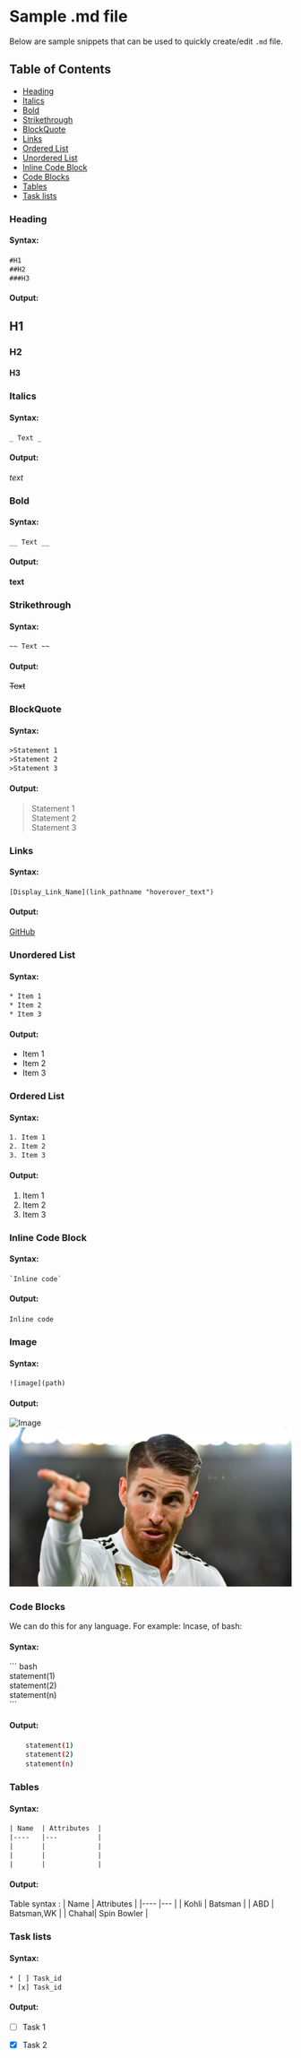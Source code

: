 <!-- 
Headings
Extended this comment over multi lines
 -->

# Sample .md file

Below are sample snippets that can be used to quickly create/edit `.md` file.

## Table of Contents
* [Heading](#heading)
* [Italics](#italics)
* [Bold](#bold)
* [Strikethrough](#strikethrough)
* [BlockQuote](#blockquote)
* [Links](#links)
* [Ordered List](#ordered-list)
* [Unordered List](#unordered-list)
* [Inline Code Block](#inline-code-block)
* [Code Blocks](#code-blocks)
* [Tables](#tables)
* [Task lists](#task-lists)




### Heading
#### Syntax: 
```
#H1
##H2
###H3
```
#### Output:
## H1
### H2
#### H3


### Italics
#### Syntax:
```
_ Text _
```
#### Output:
_text_


### Bold
#### Syntax:
```
__ Text __
```
#### Output:
__text__


### Strikethrough
#### Syntax:
```
~~ Text ~~
```
#### Output:
~~Text~~


### BlockQuote
#### Syntax:
```
>Statement 1
>Statement 2
>Statement 3
```
#### Output:
>Statement 1 \
>Statement 2 \
>Statement 3


### Links
#### Syntax:
```
[Display_Link_Name](link_pathname "hoverover_text")
```
#### Output:
[GitHub](https://github.com/KaranVyas "GitHub profile for Karan Vyas")


### Unordered List
#### Syntax:
```
* Item 1
* Item 2
* Item 3
```
#### Output:
* Item 1
* Item 2
* Item 3


### Ordered List
#### Syntax:
```
1. Item 1
2. Item 2
3. Item 3
```
#### Output:
1. Item 1
2. Item 2
3. Item 3


### Inline Code Block
#### Syntax:
```
`Inline code`
```
#### Output:
`Inline code`


### Image
#### Syntax:
```
![image](path)
```
#### Output:
![Image][1]
![Image][2]


### Code Blocks

We can do this for any language. For example: Incase, of bash:

#### Syntax:
\```
bash \
    statement(1) \
    statement(2) \
    statement(n) \
\```
#### Output:
```bash 
    statement(1)
    statement(2)
    statement(n)
```    


### Tables
#### Syntax:
```
| Name  | Attributes  |
|----   |---          |
|       |             |
|       |             |
|       |             |
```
#### Output:
Table syntax : 
| Name  | Attributes  |
|----   |---          |
| Kohli | Batsman         |
|  ABD  | Batsman,WK      |
| Chahal| Spin Bowler     |


### Task lists
#### Syntax:
```
* [ ] Task_id 
* [x] Task_id
```
#### Output:
* [ ] Task 1
* [x] Task 2  


<!---
If it's a URL/path, please ensure we only reference them in documentation while we keep stacking them below.
--->
[1]: https://logos-download.com/wp-content/uploads/2020/06/Boston_University_Logo_text.png
[2]: Image/ramos.jpg
